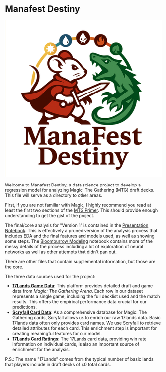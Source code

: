 # Manafest Destiny

![project logo](images/logo2.png)

Welcome to Manafest Destiny, a data science project to develop a regression model for analyzing Magic: The Gathering (MTG) draft decks. This file will serve as a directory to other areas.

First, if you are not familiar with Magic, I highly recommend you read at least the first two sections of the [MTG Primer](mtg_primer.md). This should provide enough understanding to get the gist of the project.

The final/core analysis for "Version 1" is contained in the [Presentation Notebook](presentation_notebook.ipynb). This is effectively a pruned version of the analysis process that includes EDA and the final features and models used, as well as showing some steps. The [Bloomburrow Modeling](blb_modeling.ipynb) notebook contains more of the messy details of the process including a lot of exploration of neural networks as well as other attempts that didn't pan out.

There are other files that contain supplemental information, but those are the core.

The three data sources used for the project:

* **[17Lands Game Data](https://www.17lands.com/public_datasets)**: This platform provides detailed draft and game data from *Magic: The Gathering Arena*. Each row in our dataset represents a single game, including the full decklist used and the match results. This offers the empirical performance data crucial for our predictions.
* **[Scryfall Card Data](https://scryfall.com/)**: As a comprehensive database for Magic: The Gathering cards, Scryfall allows us to enrich our raw 17lands data. Basic 17lands data often only provides card names. We use Scryfall to retrieve detailed attributes for each card. This enrichment step is important for creating meaningful features for our model.
* **[17Lands Card Ratings](https://www.17lands.com/card_data?expansion=BLB&format=PremierDraft)**: The 17Lands card data, providing win rate information on individual cards, is also an important source of enrichment for the analysis.

P.S.: The name "17Lands" comes from the typical number of basic lands that players include in draft decks of 40 total cards.

